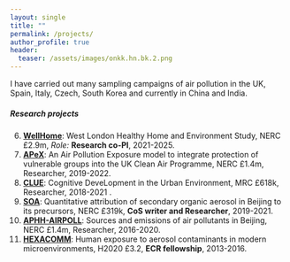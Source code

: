 ```yaml
---
layout: single
title: ""
permalink: /projects/
author_profile: true
header:
  teaser: /assets/images/onkk.hn.bk.2.png
---
```



I have carried out many sampling campaigns of air pollution in the UK, Spain, Italy, Czech, South Korea and currently in China and India. 

##### Research projects

06. [**WellHome**](https://gtr.ukri.org/projects?ref=NE%2FW002116%2F1#/tabOverview): West London Healthy Home and Environment Study, NERC £2.9m, *Role:* **Research co-PI**, 2021-2025.
05. [**APeX**](https://gtr.ukri.org/project/6D2FF57F-BE97-4070-B074-685CC802D05F): An Air Pollution Exposure model to integrate protection of vulnerable groups into the UK Clean Air Programme, NERC £1.4m, Researcher, 2019-2022.
04. [**CLUE**](https://gtr.ukri.org/projects?ref=MR%2FR00322X%2F1): Cognitive DeveLopment in the Urban Environment, MRC £618k, Researcher, 2018-2021 .
03. [**SOA**](https://gtr.ukri.org/projects?ref=NE%2FS006699%2F1&pn=0&fetchSize=10&selectedSortableField=date&selectedSortOrder=ASC#/tabOverview): Quantitative attribution of secondary organic aerosol in Beijing to its precursors, NERC £319k, **CoS writer and Researcher**, 2019-2021.
02. [**APHH-AIRPOLL**](https://gtr.ukri.org/projects?ref=NE%2FN007190%2F1): Sources and emissions of air pollutants in Beijing, NERC £1.4m, Researcher, 2016-2020.
01. [**HEXACOMM**](https://cordis.europa.eu/project/id/315760/reporting): Human exposure to aerosol contaminants in modern microenvironments, H2020 £3.2, **ECR fellowship**,  2013-2016. 

